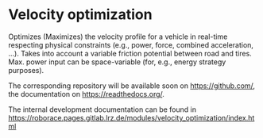 # Velocity optimization
Optimizes (Maximizes) the velocity profile for a vehicle in real-time respecting physical constraints (e.g., power,
force, combined acceleration, ...). Takes into account a variable friction potential between road and tires. Max.
power input can be space-variable (for, e.g., energy strategy purposes).

The corresponding repository will be available soon on https://github.com/, the documentation on
https://readthedocs.org/.

The internal development documentation can be found in https://roborace.pages.gitlab.lrz.de/modules/velocity_optimization/index.html
